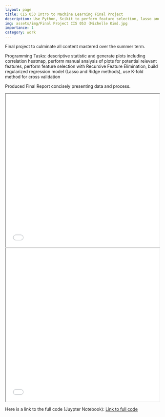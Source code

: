 ```yaml
---
layout: page
title: CIS 053 Intro to Machine Learning Final Project
description: Use Python, Scikit to perform feature selection, lasso and ridge regression, cross validation on housing price data
img: assets/img/Final Project CIS 053 (Michelle Kim).jpg
importance: 1
category: work
---
```


Final project to culminate all content mastered over the summer term. 

Programming Tasks: descriptive statistic and generate plots including correlation heatmap, perform manual analysis of plots for potential relevant features, perform feature selection with Recursive Feature Elimination, build regularized regression model (Lasso and Ridge methods), use K-fold method for cross validation

Produced Final Report concisely presenting data and process.

<iframe src="CIS053-Written-Final.pdf" width="100%" height="500px"></iframe>

<iframe src="assets/pdf/example_pdf.pdf" width="100%" height="500px"></iframe>




<script>
  // Initialize PDF.js
  pdfjsLib.GlobalWorkerOptions.workerSrc = 'https://cdnjs.cloudflare.com/ajax/libs/pdf.js/2.11.582/pdf.worker.min.js';

  // Load and render the PDF
  var pdfViewer = document.getElementById('pdfViewer');
  var pdfFile = 'assets/pdf/CIS053-Written-Final.pdf'; // Replace with the actual path to your PDF file

  var loadingTask = pdfjsLib.getDocument(pdfFile);
  loadingTask.promise.then(function (pdfDocument) {
    // Initialize the PDF viewer
    var pdfViewer = new pdfjsViewer.PDFViewer({
      container: pdfViewer,
    });
    pdfViewer.setDocument(pdfDocument);
  });
</script>



Here is a link to the full code (Juypter Notebook):
<a href="https://github.com/michellekim2/portfolio/blob/main/CIS053-Final-Code.ipynb">Link to full code</a>


